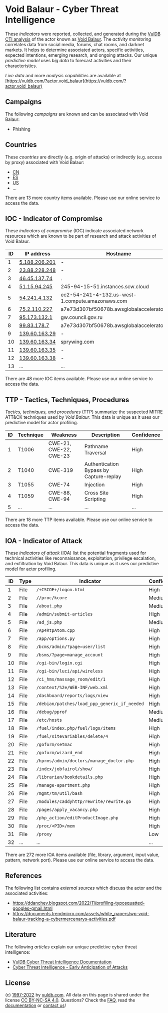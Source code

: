 # Void Balaur - Cyber Threat Intelligence

These _indicators_ were reported, collected, and generated during the [VulDB CTI analysis](https://vuldb.com/?kb.cti) of the actor known as [Void Balaur](https://vuldb.com/?actor.void_balaur). The _activity monitoring_ correlates data from social media, forums, chat rooms, and darknet markets. It helps to determine associated actors, specific activities, expected intentions, emerging research, and ongoing attacks. Our unique _predictive model_ uses _big data_ to forecast activities and their characteristics.

_Live data_ and more _analysis capabilities_ are available at [https://vuldb.com/?actor.void_balaur](https://vuldb.com/?actor.void_balaur)

## Campaigns

The following _campaigns_ are known and can be associated with Void Balaur:

* Phishing

## Countries

These _countries_ are directly (e.g. origin of attacks) or indirectly (e.g. access by proxy) associated with Void Balaur:

* [CN](https://vuldb.com/?country.cn)
* [ES](https://vuldb.com/?country.es)
* [US](https://vuldb.com/?country.us)
* ...

There are 13 more country items available. Please use our online service to access the data.

## IOC - Indicator of Compromise

These _indicators of compromise_ (IOC) indicate associated network resources which are known to be part of research and attack activities of Void Balaur.

ID | IP address | Hostname | Campaign | Confidence
-- | ---------- | -------- | -------- | ----------
1 | [5.188.206.201](https://vuldb.com/?ip.5.188.206.201) | - | Phishing | High
2 | [23.88.228.248](https://vuldb.com/?ip.23.88.228.248) | - | - | High
3 | [46.45.137.74](https://vuldb.com/?ip.46.45.137.74) | . | - | High
4 | [51.15.94.245](https://vuldb.com/?ip.51.15.94.245) | 245-94-15-51.instances.scw.cloud | - | High
5 | [54.241.4.132](https://vuldb.com/?ip.54.241.4.132) | ec2-54-241-4-132.us-west-1.compute.amazonaws.com | Phishing | Medium
6 | [75.2.110.227](https://vuldb.com/?ip.75.2.110.227) | a7e73d307bf50678b.awsglobalaccelerator.com | Phishing | High
7 | [95.173.132.1](https://vuldb.com/?ip.95.173.132.1) | gw.council.gov.ru | Phishing | High
8 | [99.83.178.7](https://vuldb.com/?ip.99.83.178.7) | a7e73d307bf50678b.awsglobalaccelerator.com | Phishing | High
9 | [139.60.163.29](https://vuldb.com/?ip.139.60.163.29) | - | - | High
10 | [139.60.163.34](https://vuldb.com/?ip.139.60.163.34) | sprywing.com | - | High
11 | [139.60.163.35](https://vuldb.com/?ip.139.60.163.35) | - | - | High
12 | [139.60.163.38](https://vuldb.com/?ip.139.60.163.38) | - | - | High
13 | ... | ... | ... | ...

There are 48 more IOC items available. Please use our online service to access the data.

## TTP - Tactics, Techniques, Procedures

_Tactics, techniques, and procedures_ (TTP) summarize the suspected MITRE ATT&CK techniques used by _Void Balaur_. This data is unique as it uses our predictive model for actor profiling.

ID | Technique | Weakness | Description | Confidence
-- | --------- | -------- | ----------- | ----------
1 | T1006 | CWE-21, CWE-22, CWE-23 | Pathname Traversal | High
2 | T1040 | CWE-319 | Authentication Bypass by Capture-replay | High
3 | T1055 | CWE-74 | Injection | High
4 | T1059 | CWE-88, CWE-94 | Cross Site Scripting | High
5 | ... | ... | ... | ...

There are 18 more TTP items available. Please use our online service to access the data.

## IOA - Indicator of Attack

These _indicators of attack_ (IOA) list the potential fragments used for technical activities like reconnaissance, exploitation, privilege escalation, and exfiltration by Void Balaur. This data is unique as it uses our predictive model for actor profiling.

ID | Type | Indicator | Confidence
-- | ---- | --------- | ----------
1 | File | `/+CSCOE+/logon.html` | High
2 | File | `//proc/kcore` | Medium
3 | File | `/about.php` | Medium
4 | File | `/admin/submit-articles` | High
5 | File | `/ad_js.php` | Medium
6 | File | `/Ap4RtpAtom.cpp` | High
7 | File | `/app/options.py` | High
8 | File | `/bcms/admin/?page=user/list` | High
9 | File | `/bsms/?page=manage_account` | High
10 | File | `/cgi-bin/login.cgi` | High
11 | File | `/cgi-bin/luci/api/wireless` | High
12 | File | `/ci_hms/massage_room/edit/1` | High
13 | File | `/context/%2e/WEB-INF/web.xml` | High
14 | File | `/dashboard/reports/logs/view` | High
15 | File | `/debian/patches/load_ppp_generic_if_needed` | High
16 | File | `/debug/pprof` | Medium
17 | File | `/etc/hosts` | Medium
18 | File | `/fuel/index.php/fuel/logs/items` | High
19 | File | `/fuel/sitevariables/delete/4` | High
20 | File | `/goform/setmac` | High
21 | File | `/goform/wizard_end` | High
22 | File | `/hprms/admin/doctors/manage_doctor.php` | High
23 | File | `/index/jobfairol/show/` | High
24 | File | `/librarian/bookdetails.php` | High
25 | File | `/manage-apartment.php` | High
26 | File | `/mgmt/tm/util/bash` | High
27 | File | `/modules/caddyhttp/rewrite/rewrite.go` | High
28 | File | `/pages/apply_vacancy.php` | High
29 | File | `/php_action/editProductImage.php` | High
30 | File | `/proc/<PID>/mem` | High
31 | File | `/proxy` | Low
32 | ... | ... | ...

There are 272 more IOA items available (file, library, argument, input value, pattern, network port). Please use our online service to access the data.

## References

The following list contains _external sources_ which discuss the actor and the associated activities:

* https://ddanchev.blogspot.com/2022/11/profiling-typosquatted-googles-gmail.html
* https://documents.trendmicro.com/assets/white_papers/wp-void-balaur-tracking-a-cybermercenarys-activities.pdf

## Literature

The following _articles_ explain our unique predictive cyber threat intelligence:

* [VulDB Cyber Threat Intelligence Documentation](https://vuldb.com/?kb.cti)
* [Cyber Threat Intelligence - Early Anticipation of Attacks](https://www.scip.ch/en/?labs.20201022)

## License

(c) [1997-2022](https://vuldb.com/?kb.changelog) by [vuldb.com](https://vuldb.com/?kb.about). All data on this page is shared under the license [CC BY-NC-SA 4.0](https://creativecommons.org/licenses/by-nc-sa/4.0/). Questions? Check the [FAQ](https://vuldb.com/?kb.faq), read the [documentation](https://vuldb.com/?kb) or [contact us](https://vuldb.com/?contact)!

